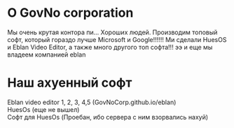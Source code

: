 # О GovNo corporation
  Мы очень крутая контора пи... Хороших людей. Производим топовый софт, который гораздо лучше Microsoft и Google!!!!!! 
  Ми сделали HuesOS и Eblan Video Editor, а также много другого топ софта!!! ээ и еще мы владеем компанией eblan

# Наш ахуенный софт 
  Eblan video editor 1, 2, 3, 4,5 (GovNoCorp.github.io/eblan) <br>
  HuesOs (еще не вышел) <br>
  Софт для HuesOs (Проебан, ибо сервера с ним взорвались нахуй) <br>
